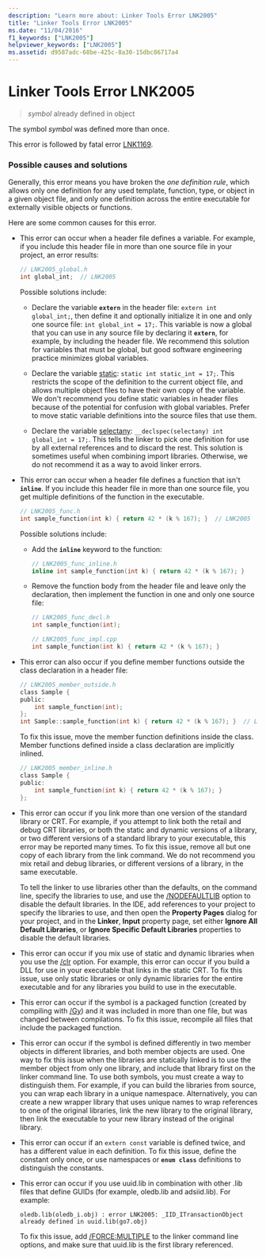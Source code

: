 ```yaml
---
description: "Learn more about: Linker Tools Error LNK2005"
title: "Linker Tools Error LNK2005"
ms.date: "11/04/2016"
f1_keywords: ["LNK2005"]
helpviewer_keywords: ["LNK2005"]
ms.assetid: d9587adc-68be-425c-8a30-15dbc86717a4
---
```

# Linker Tools Error LNK2005

> *symbol* already defined in object

The symbol *symbol* was defined more than once.

This error is followed by fatal error [LNK1169](../../error-messages/tool-errors/linker-tools-error-lnk1169.md).

### Possible causes and solutions

Generally, this error means you have broken the *one definition rule*, which allows only one definition for any used template, function, type, or object in a given object file, and only one definition across the entire executable for externally visible objects or functions.

Here are some common causes for this error.

- This error can occur when a header file defines a variable. For example, if you include this header file in more than one source file in your project, an error results:

    ```h
    // LNK2005_global.h
    int global_int;  // LNK2005
    ```

   Possible solutions include:

  - Declare the variable **`extern`** in the header file: `extern int global_int;`, then define it and optionally initialize it in one and only one source file: `int global_int = 17;`. This variable is now a global that you can use in any source file by declaring it **`extern`**, for example, by including the header file. We recommend this solution for variables that must be global, but good software engineering practice minimizes global variables.

  - Declare the variable [static](../../cpp/storage-classes-cpp.md#static): `static int static_int = 17;`. This restricts the scope of the definition to the current object file, and allows multiple object files to have their own copy of the variable. We don't recommend you define static variables in header files because of the potential for confusion with global variables. Prefer to move static variable definitions into the source files that use them.

  - Declare the variable [selectany](../../cpp/selectany.md): `__declspec(selectany) int global_int = 17;`. This tells the linker to pick one definition for use by all external references and to discard the rest. This solution is sometimes useful when combining import libraries. Otherwise, we do not recommend it as a way to avoid linker errors.

- This error can occur when a header file defines a function that isn't **`inline`**. If you include this header file in more than one source file, you get multiple definitions of the function in the executable.

    ```h
    // LNK2005_func.h
    int sample_function(int k) { return 42 * (k % 167); }  // LNK2005
    ```

   Possible solutions include:

  - Add the **`inline`** keyword to the function:

    ```h
    // LNK2005_func_inline.h
    inline int sample_function(int k) { return 42 * (k % 167); }
    ```

  - Remove the function body from the header file and leave only the declaration, then implement the function in one and only one source file:

    ```h
    // LNK2005_func_decl.h
    int sample_function(int);
    ```

    ```cpp
    // LNK2005_func_impl.cpp
    int sample_function(int k) { return 42 * (k % 167); }
    ```

- This error can also occur if you define member functions outside the class declaration in a header file:

    ```h
    // LNK2005_member_outside.h
    class Sample {
    public:
        int sample_function(int);
    };
    int Sample::sample_function(int k) { return 42 * (k % 167); }  // LNK2005
    ```

   To fix this issue, move the member function definitions inside the class. Member functions defined inside a class declaration are implicitly inlined.

    ```h
    // LNK2005_member_inline.h
    class Sample {
    public:
        int sample_function(int k) { return 42 * (k % 167); }
    };
    ```

- This error can occur if you link more than one version of the standard library or CRT. For example, if you attempt to link both the retail and debug CRT libraries, or both the static and dynamic versions of a library, or two different versions of a standard library to your executable, this error may be reported many times. To fix this issue, remove all but one copy of each library from the link command. We do not recommend you mix retail and debug libraries, or different versions of a library, in the same executable.

   To tell the linker to use libraries other than the defaults, on the command line, specify the libraries to use, and use the [/NODEFAULTLIB](../../build/reference/nodefaultlib-ignore-libraries.md) option to disable the default libraries. In the IDE, add references to your project to specify the libraries to use, and then open the **Property Pages** dialog for your project, and in the **Linker**, **Input** property page, set either **Ignore All Default Libraries**, or **Ignore Specific Default Libraries** properties to disable the default libraries.

- This error can occur if you mix use of static and dynamic libraries when you use the [/clr](../../build/reference/clr-common-language-runtime-compilation.md) option. For example, this error can occur if you build a DLL for use in your executable that links in the static CRT. To fix this issue, use only static libraries or only dynamic libraries for the entire executable and for any libraries you build to use in the executable.

- This error can occur if the symbol is a packaged function (created by compiling with [/Gy](../../build/reference/gy-enable-function-level-linking.md)) and it was included in more than one file, but was changed between compilations. To fix this issue, recompile all files that include the packaged function.

- This error can occur if the symbol is defined differently in two member objects in different libraries, and both member objects are used. One way to fix this issue when the libraries are statically linked is to use the member object from only one library, and include that library first on the linker command line. To use both symbols, you must create a way to distinguish them. For example, if you can build the libraries from source, you can wrap each library in a unique namespace. Alternatively, you can create a new wrapper library that uses unique names to wrap references to one of the original libraries, link the new library to the original library, then link the executable to your new library instead of the original library.

- This error can occur if an `extern const` variable is defined twice, and has a different value in each definition. To fix this issue, define the constant only once, or use namespaces or **`enum class`** definitions to distinguish the constants.

- This error can occur if you use uuid.lib in combination with other .lib files that define GUIDs (for example, oledb.lib and adsiid.lib). For example:

    ```Output
    oledb.lib(oledb_i.obj) : error LNK2005: _IID_ITransactionObject
    already defined in uuid.lib(go7.obj)
    ```

   To fix this issue, add [/FORCE:MULTIPLE](../../build/reference/force-force-file-output.md) to the linker command line options, and make sure that uuid.lib is the first library referenced.
